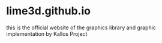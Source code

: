 # lime3d.github.io
this is the official website of the graphics library and graphic implementation by Kallos Project
